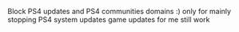 Block PS4 updates and PS4 communities domains :)
only for mainly stopping PS4 system updates game updates for me still work
